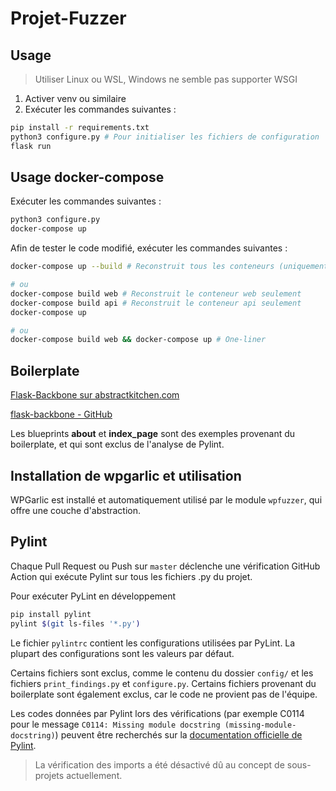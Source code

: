 # Projet-Fuzzer

## Usage
> Utiliser Linux ou WSL, Windows ne semble pas supporter WSGI

1. Activer venv ou similaire
2. Exécuter les commandes suivantes :
```bash
pip install -r requirements.txt
python3 configure.py # Pour initialiser les fichiers de configuration
flask run
```

## Usage docker-compose
Exécuter les commandes suivantes :
```bash
python3 configure.py
docker-compose up
```

Afin de tester le code modifié, exécuter les commandes suivantes :
```bash
docker-compose up --build # Reconstruit tous les conteneurs (uniquement web pour l'instant)

# ou
docker-compose build web # Reconstruit le conteneur web seulement
docker-compose build api # Reconstruit le conteneur api seulement
docker-compose up

# ou
docker-compose build web && docker-compose up # One-liner
```

## Boilerplate
[Flask-Backbone sur abstractkitchen.com](https://abstractkitchen.com/blog/flask-backbone/)

[flask-backbone - GitHub](https://github.com/abstractkitchen/flask-backbone)

Les blueprints **about** et **index_page** sont des exemples provenant du boilerplate, et qui sont exclus de l'analyse de Pylint. 

## Installation de wpgarlic et utilisation
WPGarlic est installé et automatiquement utilisé par le module `wpfuzzer`, qui offre une couche d'abstraction.

## Pylint
Chaque Pull Request ou Push sur `master` déclenche une vérification GitHub Action qui exécute Pylint sur tous les fichiers .py du projet. 

Pour exécuter PyLint en développement
```bash
pip install pylint
pylint $(git ls-files '*.py')
```
Le fichier `pylintrc` contient les configurations utilisées par PyLint. 
La plupart des configurations sont les valeurs par défaut. 

Certains fichiers sont exclus, comme le contenu du dossier `config/` et les fichiers `print_findings.py` et `configure.py`.
Certains fichiers provenant du boilerplate sont également exclus, car le code ne provient pas de l'équipe.

Les codes données par Pylint lors des vérifications (par exemple C0114 pour le message `C0114: Missing module docstring (missing-module-docstring)`)
peuvent être recherchés sur la [documentation officielle de Pylint](https://pylint.readthedocs.io/en/latest/user_guide/messages/index.html).

> La vérification des imports a été désactivé dû au concept de sous-projets actuellement.
